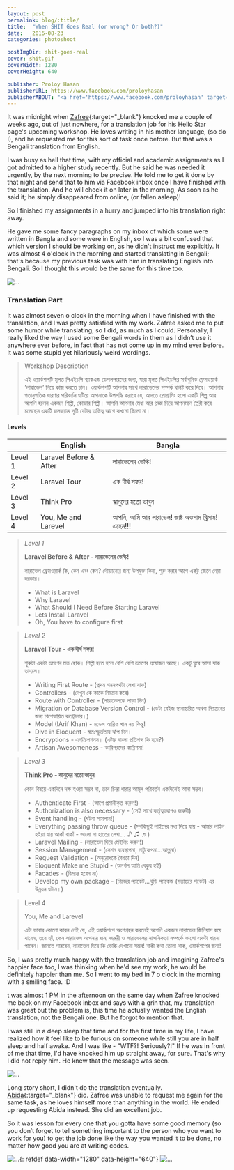 ```yaml
---
layout: post
permalink: blog/:title/
title:  "When SHIT Goes Real (or wrong? Or both?)"
date:   2016-08-23
categories: photoshoot

postImgDir: shit-goes-real
cover: shit.gif
coverWidth: 1280
coverHeight: 640

publisher: Proloy Hasan
publisherURL: https://www.facebook.com/proloyhasan
publisherABOUT: "<a href='https://www.facebook.com/proloyhasan' target='_blank'>Proloy Hasan</a> is a very much youthful, funny and lively person to meet with. He is passionate about writings, feels so much comfortable to introduce himself as a freelance blogger as he has been into blogging since 2006. He used to write for almost all popular Bengali blogs available online, now is regular only on Facebook and his personal blog. His parents were used to be writers as well. He is not an author of a book yet. Besides writings, he loves and extremely enjoy cooking, playing guitar and piano, watching sci-fi movies, and photography. Recently he started drawings on his digital canvas."
---
```


It was midnight when [Zafree](https://www.facebook.com/zafree){:target="_blank"} knocked me a couple of weeks ago, out of just nowhere, for a translation job for his Hello Star page's upcoming workshop. He loves writing in his mother language, (so do I), and he requested me for this sort of task once before. But that was a Bengali translation from English. 

I was busy as hell that time, with my official and academic assignments as I got admitted to a higher study recently. But he said he was needed it urgently, by the next morning to be precise. He told me to get it done by that night and send that to him via Facebook inbox once I have finished with the translation. And he will check it on later in the morning, As soon as he said it; he simply disappeared from online, (or fallen asleep)!

So I finished my assignments in a hurry and jumped into his translation right away.

He gave me some fancy paragraphs on my inbox of which some were written in Bangla and some were in English, so I was a bit confused that which version I should be working on, as he didn't instruct me explicitly. It was almost 4 o'clock in the morning and started translating in Bengali; that's because my previous task was with him in translating English into Bengali. So I thought this would be the same for this time too.

![...]({{site.baseurl}}/imgs/blog/shit-goes-real/vulvul.jpg)

### Translation Part

It was almost seven o clock in the morning when I have finished with the translation, and I was pretty satisfied with my work. Zafree asked me to put some humor while translating, so I did, as much as I could. Personally, I really liked the way I used some Bengali words in them as I didn’t use it anywhere ever before, in fact that has not come up in my mind ever before. It was some stupid yet hilariously weird wordings.

> Workshop Description
>
> এই ওয়ার্কশপটি মূলত পিএইচপি ব্যাকএন্ড ডেপলপারদের জন্য, যারা মূলত পিএইচপির সর্বাধুনিক ফ্রেমওয়ার্ক ’লারাভেল’ নিয়ে কাজ করতে চান। ওয়ার্কশপটি আপনার সাথে লারাভেলের সম্পর্ক ঘনিষ্ট করে দিবে। আপনার গতানুগতিক ধারণার পরিবর্তন ঘটিয়ে আপনাকে উপলদ্ধি করাবে যে, আদতে প্রোগ্রামিং হলো একটি শিল্প আর আপনি হলেন একজন শিল্পী, কোডার শিল্পী। আপনি আপনার মেধা আর প্রজ্ঞা দিয়ে আপনমনে তৈরী করে চলেছেন একটি জলজ্যান্ত সৃষ্টি যেটার অস্তিত্ব আগে কখনো ছিলো না।

#### Levels

|                  | English                      | Bangla                                         |
 ----------------- | ---------------------------- | ----------------------------------------------
| Level 1          | Laravel Before & After       | লারাভেলের ভেল্কি!                                  |
| Level 2          | Laravel Tour                 | এক দীর্ঘ সফর!                                    |
| Level 3          | Think Pro                    | ঝানুদের মতো ভাবুন                                 |
| Level 4          | You, Me and Larevel          | আপনি, আমি আর লারাভেল! জাষ্ট অওসাম থ্রিসাম! এহেম!!!   |

> *Level 1*
>
> **Laravel Before & After -  লারাভেলের ভেল্কি!**
>
> লারাভেল ফ্রেমওয়ার্ক কি, কেন এবং কেন? দৌড়ানোর জন্য উপযুক্ত কিনা, শুরু করার আগে একটু জেনে নেয়া দরকার।  
>
> - What is Laravel
> - Why Laravel
> - What Should I Need Before Starting Laravel
> - Lets Install Laravel
> - Oh, You have to configure first

> *Level 2*
>
> **Laravel Tour - এক দীর্ঘ সফর!**
>
> শুরুটা একটা ভ্রমণের মত হোক। শিল্পী হতে হলে বেশি বেশি ভ্রমণের প্রয়োজন আছে। একটু ঘুরে আসা যাক তাহলে।
>
> - Writing First Route - (প্রথম গমনপথটা লেখা যাক)
> - Controllers - (দেখুন কে কাকে নিয়ন্ত্রন করে)
> - Route with Controller - (লারাভেলকে লাড়া দিন)
> - Migration or Database Version Control - (ডেটা বেইজ স্থানান্তরিত অথবা নিয়ন্ত্রনের জন্য বিশেষায়িত কন্ট্রোলার।)
> - Model (!Arif Khan) - মডেল আরিফ খান নয় কিন্তু!
> - Dive in Eloquent - স্বতঃস্ফূর্ততায় ঝাঁপ দিন।
> - Encryptions - এনক্রিপশনস। (এটার বাংলা প্রতিশব্দ কি হবে?)
> - Artisan Awesomeness - কারিগরদের কারিশমা!


> *Level 3*
>
> **Think Pro - ঝানুদের মতো ভাবুন**
>
> কোন বিষয়ে একদিনে দক্ষ হওয়া সম্ভব না, তবে চিন্তা ধারার আমূল পরিবর্তন একদিনেই আনা সম্ভব।
>
> - Authenticate First - (আগে প্রমানীকৃত করুন!)
> - Authorization is also necessary - (সেই সাথে কর্তৃত্বারোপও জরুরী)
> - Event handling - (ঘটনা সামলান!)
> - Everything passing throw queue - (সবকিছুই লাইনের মধ্য দিয়ে যায় - আমার লাইন হইয়া যায় আকাঁ বাকাঁ - ভালো না হাতের লেখা... ♪ ♫ ♬)
> - Laravel Mailing - (লারাভেল দিয়ে মেইলিং করুন!)
> - Session Management - (সেশন ব্যবস্থাপনা, নাটুকেপনা...আল্পনা)
> - Request Validation - (অনুরোধকে বৈধতা দিন)
> - Eloquent Make me Stupid - (অনর্গল আমি বেকুব হই)
> - Facades - (বিভ্রান্ত হবেন না)
> - Develop my own package - (নিজের প্যাকেট...থুড়ি প্যাকেজ (মতান্তরে পকেট) এর উন্নয়ন ঘটান।)


> Level 4
>
> You, Me and Larevel
>
> এটা ভাবার কোনো কারন নেই যে, এই ওয়ার্কশপে অংশগ্রহন করলেই আপনি একজন লারাভেল জিনিয়াস হয়ে যাবেন, তবে হ্যাঁ, কেন লারাভেল আপনার জন্য জরুরী ও লারাভেলের নান্দনিকতা সম্পর্কে ভালো একটা ধারনা পাবেন। জানতে পারবেন, লারাভেল দিয়ে কি ভেল্কি দেখানো সম্ভব! বাকী কথা তোলা থাক, ওয়ার্কশপের জন্য!


So, I was pretty much happy with the translation job and imagining Zafree's happier face too, I was thinking when he'd see my work, he would be definitely happier than me. So I went to my bed in 7 o clock in the morning with a smiling face. :D

t was almost 1 PM in the afternoon on the same day when Zafree knocked me back on my Facebook inbox and says with a grin that, my translation was great but the problem is, this time he actually wanted the English translation, not the Bengali one. But he forgot to mention that.

I was still in a deep sleep that time and for the first time in my life, I have realized how it feel like to be furious on someone while still you are in half sleep and half awake. And I was like - "WTF?! Seriously?!" If he was in front of me that time, I'd have knocked him up straight away, for sure. That's why I did not reply him. He knew that the message was seen.

![...]({{site.baseurl}}/imgs/blog/shit-goes-real/wtf.jpeg)

Long story short, I didn't do the translation eventually. [Abida](https://www.facebook.com/abida.keya){:target="_blank"} did. Zafree was unable to request me again for the same task, as he loves himself more than anything in the world. He ended up requesting Abida instead. She did an excellent job.

So it was lesson for every one that you gotta have some good memory (so you don’t forget to tell something important to the person who you want to work for you) to get the job done like the way you wanted it to be done, no matter how good you are at writing codes.

![...]({{site.baseurl}}/imgs/blog/shit-goes-real/shit.gif){: refdef data-width="1280" data-height="640"}
![...]({{site.baseurl}}/imgs/blog/photoshoot-nahid/small-shit.jpg)

